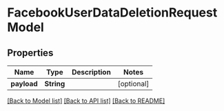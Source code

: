 # FacebookUserDataDeletionRequestModel

## Properties
Name | Type | Description | Notes
------------ | ------------- | ------------- | -------------
**payload** | **String** |  | [optional] 

[[Back to Model list]](../README.md#documentation-for-models) [[Back to API list]](../README.md#documentation-for-api-endpoints) [[Back to README]](../README.md)


